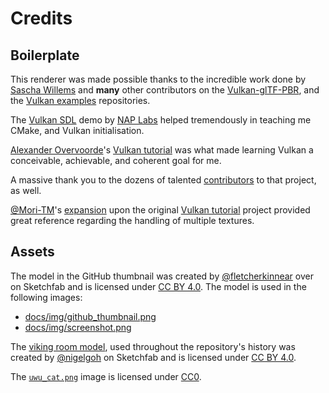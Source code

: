 # Credits

## Boilerplate

This renderer was made possible thanks to the incredible work done by
[Sascha Willems](https://github.com/SaschaWillems) and **many** other
contributors on the [Vulkan-glTF-PBR](https://github.com/SaschaWillems/Vulkan-glTF-PBR),
and the [Vulkan examples](https://github.com/SaschaWillems/Vulkan) repositories.

The [Vulkan SDL](https://github.com/naivisoftware/vulkansdldemo) demo by
[NAP Labs](https://github.com/naivisoftware) helped tremendously in
teaching me CMake, and Vulkan initialisation.

[Alexander Overvoorde](https://github.com/Overv)'s
[Vulkan tutorial](https://github.com/Overv/VulkanTutorial) was what made
learning Vulkan a conceivable, achievable, and coherent goal for me.

A massive thank you to the dozens of talented
[contributors](https://github.com/Overv/VulkanTutorial/graphs/contributors)
to that project, as well.

[@Mori-TM](https://github.com/Mori-TM)'s
[expansion](https://github.com/Mori-TM/Vulkan-Tutorial-Advanced) upon the original
[Vulkan tutorial](https://github.com/Overv/VulkanTutorial) project
provided great reference regarding the handling of multiple textures.

## Assets

The model in the GitHub thumbnail was created by [@fletcherkinnear](https://sketchfab.com/fletcherkinnear)
over on Sketchfab and is licensed under [CC BY 4.0](LICENSE-CC-BY.md). The model is used in the following images:

- [docs/img/github_thumbnail.png](docs/img/github_thumbnail.png)
- [docs/img/screenshot.png](docs/img/screenshot.png)

The [viking room model](https://sketchfab.com/3d-models/viking-room-a49f1b8e4f5c4ecf9e1fe7d81915ad38),
used throughout the repository's history was created by [@nigelgoh](https://sketchfab.com/nigelgoh)
on Sketchfab and is licensed under [CC BY 4.0](LICENSE-CC-BY.md).

The [`uwu_cat.png`](ass/textures/uwu_cat.png) image is licensed under [CC0](LICENSE-CC0.md).
